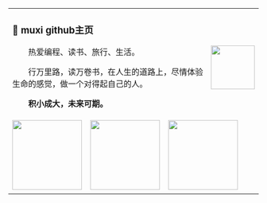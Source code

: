 <table>
<tr><td>

### 🤺 muxi github主页

<img align="right" width="88" src="https://cdn.jsdelivr.net/gh/sun0225SUN/sun0225SUN/assets/images/steven.png" />

<p>&emsp;&emsp;热爱编程、读书、旅行、生活。</p>
<p>&emsp;&emsp;行万里路，读万卷书，在人生的道路上，尽情体验生命的感觉，做一个对得起自己的人。</p>
<p><strong>&emsp;&emsp;积小成大，未来可期。</strong></p>

</td></tr>
<tr>
  <td>
    <img align="" height="140px"  src="https://github-readme-stats.vercel.app/api?username=lzngithub&rank_icon=github" />&nbsp;&nbsp;&nbsp;&nbsp;<img align="" height="140px"  src="https://github-readme-stats.vercel.app/api/top-langs/?username=lzngithub&layout=compact&langs_count=8" />&nbsp;&nbsp;&nbsp;&nbsp;<img  height="140px" src="https://github-readme-streak-stats.herokuapp.com/?user=sun0225SUN" />
  </td>
</tr>

</table>
